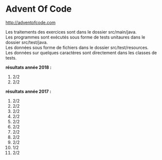 # Advent Of Code

http://adventofcode.com

Les traitements des exercices sont dans le dossier src/main/java.  
Les programmes sont exécutés sous forme de tests unitaures dans le dossier src/test/java.  
Les données sous forme de fichiers dans le dossier src/test/resources.  
Les données sur quelques caractères sont directement dans les classes de tests.

**résultats année 2018 :**
1. 2/2
2. 2/2

**résultats année 2017 :**
1. 2/2
2. 2/2
3. 2/2
4. 2/2
5. 2/2
6. 2/2
7. 2/2
8. 2/2
9. 2/2
10. 1/2
11. 2/2
